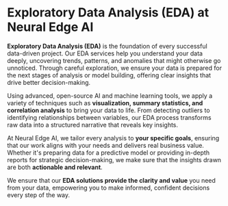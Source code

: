 # Exploratory Data Analysis (EDA) at Neural Edge AI

**Exploratory Data Analysis (EDA)** is the foundation of every successful data-driven project. Our EDA services help you understand your data deeply, 
uncovering trends, patterns, and anomalies that might otherwise go unnoticed. Through careful exploration, we ensure your data is prepared for the next 
stages of analysis or model building, offering clear insights that drive better decision-making.

Using advanced, open-source AI and machine learning tools, we apply a variety of techniques such as **visualization, summary statistics, and correlation analysis** 
to bring your data to life. From detecting outliers to identifying relationships between variables, our EDA process transforms raw data into a 
structured narrative that reveals key insights.

At Neural Edge AI, we tailor every analysis to **your specific goals**, ensuring that our work aligns with your needs 
and delivers real business value. Whether it's preparing data for a predictive model or providing in-depth reports for strategic decision-making, 
we make sure that the insights drawn are both **actionable and relevant**.

We ensure that our **EDA solutions provide the clarity and value** you need from your data, empowering you to make informed, confident decisions every step of the way.
